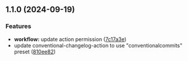 ## 1.1.0 (2024-09-19)


### Features

* **workflow:** update action permission ([7c17a3e](https://github.com/lumoflo/cf-images-lib/commit/7c17a3e77bb52c900f4ed517c3cb30308603df4b))
* update conventional-changelog-action to use "conventionalcommits" preset ([810ee82](https://github.com/lumoflo/cf-images-lib/commit/810ee828aa7868ba198a692a05bb46b6cb2e029c))

